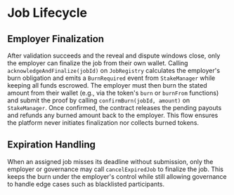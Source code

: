 # Job Lifecycle

## Employer Finalization

After validation succeeds and the reveal and dispute windows close, only the employer can finalize the job from their own wallet. Calling `acknowledgeAndFinalize(jobId)` on `JobRegistry` calculates the employer's burn obligation and emits a `BurnRequired` event from `StakeManager` while keeping all funds escrowed. The employer must then burn the stated amount from their wallet (e.g., via the token's `burn` or `burnFrom` functions) and submit the proof by calling `confirmBurn(jobId, amount)` on `StakeManager`. Once confirmed, the contract releases the pending payouts and refunds any burned amount back to the employer. This flow ensures the platform never initiates finalization nor collects burned tokens.

## Expiration Handling

When an assigned job misses its deadline without submission, only the employer or governance may call `cancelExpiredJob` to finalize the job. This keeps the burn under the employer's control while still allowing governance to handle edge cases such as blacklisted participants.
